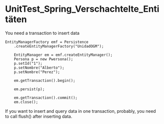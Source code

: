 UnitTest_Spring_Verschachtelte_Entitäten
========================================

You need a transaction to insert data

```
EntityManagerFactory emf = Persistence
    .createEntityManagerFactory("UnidadOGM");

    EntityManager em = emf.createEntityManager();
    Persona p = new Pwersona();
    p.setId("1");
    p.setNombre("Alberto");
    p.setNombre("Perez");

    em.getTransaction().begin();

    em.persist(p);

    em.getTransaction().commit();
    em.close();
```

If you want to insert and query data in one transaction, probably, you need to call flush() after inserting data.

